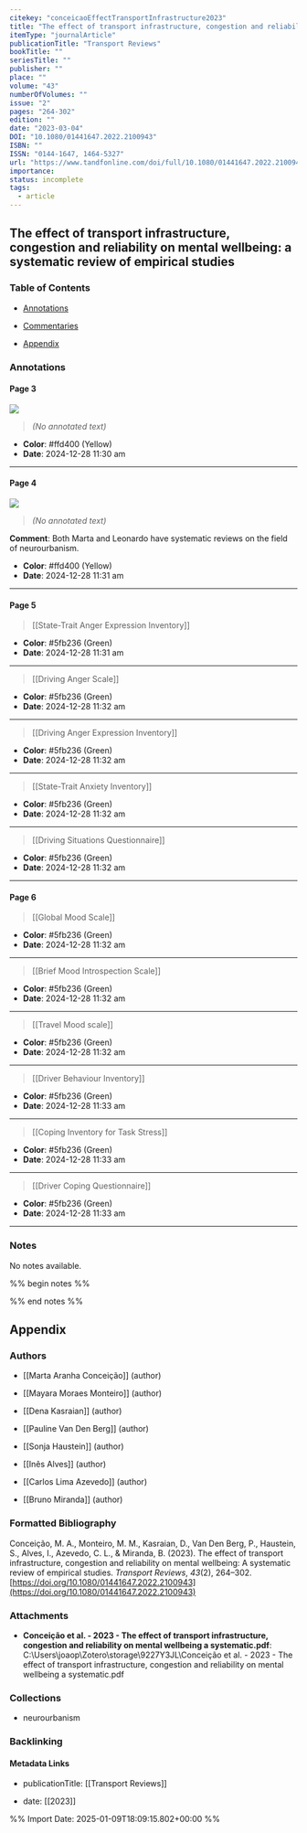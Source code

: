```yaml
---
citekey: "conceicaoEffectTransportInfrastructure2023"
title: "The effect of transport infrastructure, congestion and reliability on mental wellbeing: a systematic review of empirical studies"
itemType: "journalArticle"
publicationTitle: "Transport Reviews"
bookTitle: ""
seriesTitle: ""
publisher: ""
place: ""
volume: "43"
numberOfVolumes: ""
issue: "2"
pages: "264-302"
edition: ""
date: "2023-03-04"
DOI: "10.1080/01441647.2022.2100943"
ISBN: ""
ISSN: "0144-1647, 1464-5327"
url: "https://www.tandfonline.com/doi/full/10.1080/01441647.2022.2100943"
importance: 
status: incomplete
tags:
  - article
---
```


## The effect of transport infrastructure, congestion and reliability on mental wellbeing: a systematic review of empirical studies

### Table of Contents

- [Annotations](#annotations)

+ [Commentaries](#commentaries)

- [Appendix](#appendix)

### Annotations




#### Page 3




![](<0 - Supplementary/images/conceicaoEffectTransportInfrastructure2023.md/image-3-x48-y48.png>)



> *(No annotated text)*




- **Color**: #ffd400 (Yellow)
- **Date**: 2024-12-28 11:30 am

---



#### Page 4




![](<0 - Supplementary/images/conceicaoEffectTransportInfrastructure2023.md/image-4-x52-y47.png>)



> *(No annotated text)*



**Comment**: Both Marta and Leonardo have systematic reviews on the field of neurourbanism.


- **Color**: #ffd400 (Yellow)
- **Date**: 2024-12-28 11:31 am

---



#### Page 5








> [[State-Trait Anger Expression Inventory]]





- **Color**: #5fb236 (Green)
- **Date**: 2024-12-28 11:31 am

---








> [[Driving Anger Scale]]





- **Color**: #5fb236 (Green)
- **Date**: 2024-12-28 11:32 am

---








> [[Driving Anger Expression Inventory]]





- **Color**: #5fb236 (Green)
- **Date**: 2024-12-28 11:32 am

---








> [[State-Trait Anxiety Inventory]]





- **Color**: #5fb236 (Green)
- **Date**: 2024-12-28 11:32 am

---








> [[Driving Situations Questionnaire]]





- **Color**: #5fb236 (Green)
- **Date**: 2024-12-28 11:32 am

---



#### Page 6








> [[Global Mood Scale]]





- **Color**: #5fb236 (Green)
- **Date**: 2024-12-28 11:32 am

---








> [[Brief Mood Introspection Scale]]





- **Color**: #5fb236 (Green)
- **Date**: 2024-12-28 11:32 am

---








> [[Travel Mood scale]]





- **Color**: #5fb236 (Green)
- **Date**: 2024-12-28 11:32 am

---








> [[Driver Behaviour Inventory]]





- **Color**: #5fb236 (Green)
- **Date**: 2024-12-28 11:33 am

---








> [[Coping Inventory for Task Stress]]





- **Color**: #5fb236 (Green)
- **Date**: 2024-12-28 11:33 am

---








> [[Driver Coping Questionnaire]]





- **Color**: #5fb236 (Green)
- **Date**: 2024-12-28 11:33 am

---





### Notes


No notes available.


%% begin notes %%

<!-- Write your personal notes here -->

%% end notes %%

## Appendix

### Authors


- [[Marta Aranha Conceição]] (author)

- [[Mayara Moraes Monteiro]] (author)

- [[Dena Kasraian]] (author)

- [[Pauline Van Den Berg]] (author)

- [[Sonja Haustein]] (author)

- [[Inês Alves]] (author)

- [[Carlos Lima Azevedo]] (author)

- [[Bruno Miranda]] (author)




### Formatted Bibliography

Conceição, M. A., Monteiro, M. M., Kasraian, D., Van Den Berg, P., Haustein, S., Alves, I., Azevedo, C. L., & Miranda, B. (2023). The effect of transport infrastructure, congestion and reliability on mental wellbeing: A systematic review of empirical studies. _Transport Reviews_, _43_(2), 264–302. [https://doi.org/10.1080/01441647.2022.2100943](https://doi.org/10.1080/01441647.2022.2100943)




### Attachments


- **Conceição et al. - 2023 - The effect of transport infrastructure, congestion and reliability on mental wellbeing a systematic.pdf**: C:\Users\joaop\Zotero\storage\9227Y3JL\Conceição et al. - 2023 - The effect of transport infrastructure, congestion and reliability on mental wellbeing a systematic.pdf




### Collections


- neurourbanism





### Backlinking


#### Metadata Links


- publicationTitle: [[Transport Reviews]]




- date: [[2023]]






%% Import Date: 2025-01-09T18:09:15.802+00:00 %%
